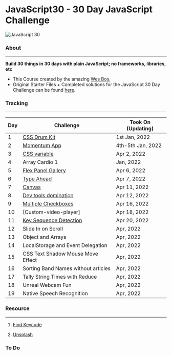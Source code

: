 # JavaScript30 - 30 Day JavaScript Challenge


![JavaScript 30](https://user-images.githubusercontent.com/82393165/147852440-d2d65daf-6ac9-44e6-a9f3-7fc264e93f81.png)

### About

----- 
**Build 30 things in 30 days with plain JavaScript; no frameworks, libraries, etc**

- This Course created by the amazing [Wes Bos.](https://github.com/wesbos)
- Original Starter Files + Completed solutions for the JavaScript 30 Day Challenge can be found [here](https://github.com/wesbos/JavaScript30).

### Tracking
----

| Day | Challenge | Took On (Updating)|
| --- | --- | --- |
| 1 | [CSS Drum Kit](https://uni-meang.github.io/JavaScript30/Drum%20kit/) | 1st Jan, 2022 |
| 2 | [Momentum App](https://uni-meang.github.io/JavaScript30/Momentum_App/)|  4th-5th Jan, 2022 |
| 3 | [CSS variable](https://uni-meang.github.io/JavaScript30/Playing%20with%20CSS%20variables%20and%20JS/)| Apr 2, 2022|
| 4 | Array Cardio 1 |  Jan, 2022 |
| 5 | [Flex Panel Gallery](https://uni-meang.github.io/JavaScript30/Flex%20Panels%20Image%20Gallery/) | Apr 6, 2022 |
| 6 | [Type Ahead](https://uni-meang.github.io/JavaScript30/Ajax%20Type%20Ahead/)| Apr 7, 2022 |
| 7 | [Canvas](https://uni-meang.github.io/JavaScript30/Canvas/) | Apr 11, 2022 |
| 8 | [Dev tools domination](https://uni-meang.github.io/JavaScript30/Dev%20tools%20domination/) | Apr 12, 2022 |
| 9 | [Multiple Checkboxes](https://uni-meang.github.io/JavaScript30/Multiple%20Checkboxes/) | Apr 16, 2022 |
| 10 | [Custom-video-player] | Apr 18, 2022 |
| 11 | [Key Sequence Detection](https://uni-meang.github.io/JavaScript30/Key%20Sequence%20Detection/) | Apr 20, 2022 |
| 12 | Slide In on Scroll | Apr, 2022 |
| 13 | Object and Arrays | Apr, 2022 |
| 14 | LocalStorage and Event Delegation | Apr, 2022 |
| 15 | CSS Text Shadow Mouse Move Effect | Apr, 2022 |
| 16 | Sorting Band Names without articles | Apr, 2022 |
| 17 | Tally String Times with Reduce | Apr, 2022 |
| 18 | Unreal Webcam Fun | Apr, 2022 |
| 19 | Native Speech Recognition | Apr, 2022 |

### Resource
-----

1. [Find Keycode](http://keycode.info/)

2. [Unsplash](https://unsplash.com/)



### To Do 


